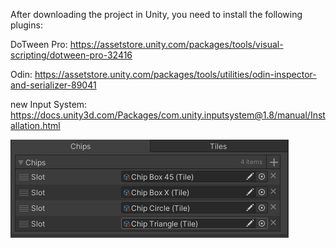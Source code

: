 After downloading the project in Unity, you need to install the following plugins:

DoTween Pro: https://assetstore.unity.com/packages/tools/visual-scripting/dotween-pro-32416

Odin: https://assetstore.unity.com/packages/tools/utilities/odin-inspector-and-serializer-89041

new Input System: https://docs.unity3d.com/Packages/com.unity.inputsystem@1.8/manual/Installation.html

![Image alt](https://raw.githubusercontent.com/W-I-W/Match_3_Sample_01/main/Image/Tile.png)
